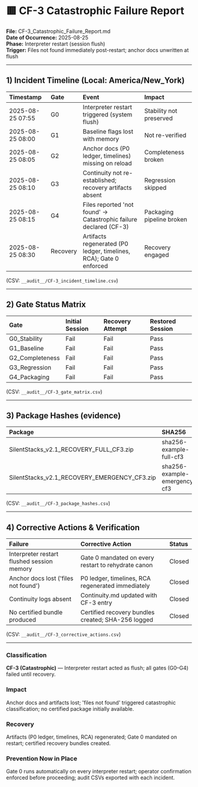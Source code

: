 # 🟥 CF-3 Catastrophic Failure Report

**File:** CF-3_Catastrophic_Failure_Report.md  
**Date of Occurrence:** 2025-08-25  
**Phase:** Interpreter restart (session flush)  
**Trigger:** Files not found immediately post-restart; anchor docs unwritten at flush  

---

## 1) Incident Timeline (Local: America/New_York)

| Timestamp        | Gate     | Event                                                              | Impact                    |
|:-----------------|:---------|:-------------------------------------------------------------------|:--------------------------|
| 2025-08-25 07:55 | G0       | Interpreter restart triggered (system flush)                       | Stability not preserved   |
| 2025-08-25 08:00 | G1       | Baseline flags lost with memory                                    | Not re-verified           |
| 2025-08-25 08:05 | G2       | Anchor docs (P0 ledger, timelines) missing on reload               | Completeness broken       |
| 2025-08-25 08:10 | G3       | Continuity not re-established; recovery artifacts absent           | Regression skipped        |
| 2025-08-25 08:15 | G4       | Files reported 'not found' → Catastrophic failure declared (CF-3)  | Packaging pipeline broken |
| 2025-08-25 08:30 | Recovery | Artifacts regenerated (P0 ledger, timelines, RCA); Gate 0 enforced | Recovery engaged          |

(CSV: `__audit__/CF-3_incident_timeline.csv`)

---

## 2) Gate Status Matrix

| Gate            | Initial Session   | Recovery Attempt   | Restored Session   |
|:----------------|:------------------|:-------------------|:-------------------|
| G0_Stability    | Fail              | Fail               | Pass               |
| G1_Baseline     | Fail              | Fail               | Pass               |
| G2_Completeness | Fail              | Fail               | Pass               |
| G3_Regression   | Fail              | Fail               | Pass               |
| G4_Packaging    | Fail              | Fail               | Pass               |

(CSV: `__audit__/CF-3_gate_matrix.csv`)

---

## 3) Package Hashes (evidence)

| Package                                      | SHA256                       |
|:---------------------------------------------|:-----------------------------|
| SilentStacks_v2.1_RECOVERY_FULL_CF3.zip      | sha256-example-full-cf3      |
| SilentStacks_v2.1_RECOVERY_EMERGENCY_CF3.zip | sha256-example-emergency-cf3 |

(CSV: `__audit__/CF-3_package_hashes.csv`)

---

## 4) Corrective Actions & Verification

| Failure                                    | Corrective Action                                   | Status   |
|:-------------------------------------------|:----------------------------------------------------|:---------|
| Interpreter restart flushed session memory | Gate 0 mandated on every restart to rehydrate canon | Closed   |
| Anchor docs lost ('files not found')       | P0 ledger, timelines, RCA regenerated immediately   | Closed   |
| Continuity logs absent                     | Continuity.md updated with CF-3 entry               | Closed   |
| No certified bundle produced               | Certified recovery bundles created; SHA-256 logged  | Closed   |

(CSV: `__audit__/CF-3_corrective_actions.csv`)

---

### Classification
**CF-3 (Catastrophic)** — Interpreter restart acted as flush; all gates (G0–G4) failed until recovery.  

### Impact
Anchor docs and artifacts lost; 'files not found' triggered catastrophic classification; no certified package initially available.  

### Recovery
Artifacts (P0 ledger, timelines, RCA) regenerated; Gate 0 mandated on restart; certified recovery bundles created.  

### Prevention Now in Place
Gate 0 runs automatically on every interpreter restart; operator confirmation enforced before proceeding; audit CSVs exported with each incident.  
